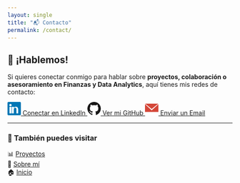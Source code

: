 ```yaml
---
layout: single
title: "📬 Contacto"
permalink: /contact/
---
```


## 📩 ¡Hablemos!  

Si quieres conectar conmigo para hablar sobre **proyectos, colaboración o asesoramiento en Finanzas y Data Analytics**, aquí tienes mis redes de contacto:

<div class="contact-buttons">
  <a class="btn-contact" href="https://www.linkedin.com/in/mari-carmen-exposito-almela-613ba7302/" target="_blank">
    <img src="/assets/icons/linkedin.svg" alt="LinkedIn" width="30"> Conectar en LinkedIn
</a>
  <a class="btn-contact" href="https://github.com/CifrasxExitos" target="_blank">
    <img src="/assets/icons/github.svg" alt="GitHub" width="30"> Ver mi GitHub
  </a>
  <a class="btn-contact" href="mailto:mexpositoalmela@outlook.es">
    <img src="/assets/icons/email.svg" alt="Email" width="30"> Enviar un Email
  </a>
</div>

---

### 🔗 También puedes visitar  
📊 [Proyectos](./projects)  
📄 [Sobre mí](./about)  
🏠 [Inicio](./)  
